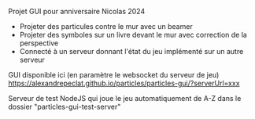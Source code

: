 Projet GUI pour anniversaire Nicolas 2024
- Projeter des particules contre le mur avec un beamer
- Projeter des symboles sur un livre devant le mur avec correction de la perspective
- Connecté à un serveur donnant l'état du jeu implémenté sur un autre serveur

GUI disponible ici (en paramètre le websocket du serveur de jeu)
https://alexandrepeclat.github.io/particles/particles-gui/?serverUrl=xxx

Serveur de test NodeJS qui joue le jeu automatiquement de A-Z dans le dossier "particles-gui-test-server"
